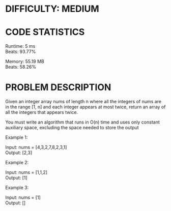 # DIFFICULTY: MEDIUM

# CODE STATISTICS <br />
Runtime: 5 ms <br />
Beats: 93.77% 

Memory: 55.19 MB <br />
Beats: 58.26% 

# PROBLEM DESCRIPTION

Given an integer array nums of length n where all the integers of nums are in the range [1, n] and each integer appears at most twice, return an array of all the integers that appears twice.

You must write an algorithm that runs in O(n) time and uses only constant auxiliary space, excluding the space needed to store the output

Example 1:

Input: nums = [4,3,2,7,8,2,3,1] <br />
Output: [2,3] <br />

Example 2:

Input: nums = [1,1,2] <br />
Output: [1]<br />

Example 3:

Input: nums = [1] <br />
Output: []
